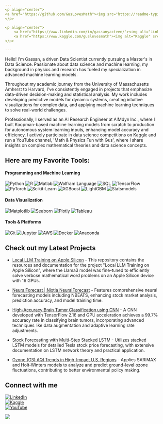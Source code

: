```yaml
---
<p align="center">
<a href="https://github.com/GusLovesMath"><img src="https://readme-typing-svg.demolab.com?font=Roboto+Mono+Bold&size=65&pause=10&color=008R8B&center=true&vCenter=false&multiline=true&width=900&height=160&lines=%F0%9F%91%8B+Hi!+I+am+Gus!;Nice+to+meet+you!;Welcome+to+my+profile!" alt="Typing SVG" /></a>
</p>

<p align="center">
    <a href="https://www.linkedin.com/in/gassanyacteen/"><img alt="LinkedIn" src="https://img.shields.io/badge/Gassan_Yacteen-0077B5?style=flat&logo=linkedin&logoColor=white" /></a>
    <a href="https://www.kaggle.com/guslovesmath"><img alt="Kaggle" src="https://img.shields.io/badge/GusLovesMath-20BEFF?style=flat&logo=kaggle&logoColor=white" /></a>
</p>

---
```


<p align="left">
Hello! I'm Gassan, a driven Data Scientist currently pursuing a Master's in Data Science. Passionate about data science and machine learning, my background in physics and research has fueled my specialization in advanced machine learning models.

Throughout my academic journey from the University of Massachusetts Amherst to Harvard, I've consistently engaged in projects that emphasize data-driven decision-making and statistical analysis. My work includes developing predictive models for dynamic systems, creating intuitive visualizations for complex data, and applying machine learning techniques to solve real-world challenges.

Professionally, I served as an AI Research Engineer at AIMdyn Inc., where I built Koopman-based machine learning models from scratch to production for autonomous system learning inputs, enhancing model accuracy and efficiency. I actively participate in data science competitions on Kaggle and run a YouTube channel, 'Math & Physics Fun with Gus', where I share insights on complex mathematical theories and data science concepts.
</p>

<!-- <br>
<p align="center">
  <img width="50%" src="https://github-readme-stats-five-topaz-76.vercel.app/api?username=GusLovesMath&show_icons=true&theme=dark" alt="Gassan's GitHub stats"></img>
</p> -->

## Here are my Favorite Tools:
<h4 align="left">Programming and Machine Learning</h3>
<p>
    <img alt="Python" src="https://img.shields.io/badge/Python-3776AB.svg?logo=python&logoColor=white"></img>
    <img alt="R" src="https://img.shields.io/badge/R-276DC3.svg?logo=r&logoColor=white"></img>
    <img alt="Matlab" src="https://img.shields.io/badge/Matlab-0076A8.svg?logo=matlab&logoColor=white"></img>
    <img alt="Wolfram Language" src="https://img.shields.io/badge/Wolfram%20Language-DD1100.svg?&logoColor=white"></img>
    <img alt="SQL" src="https://img.shields.io/badge/SQL-4479A1.svg?logo=MySQL&logoColor=white"></img>
    <img alt="TensorFlow" src="https://img.shields.io/badge/TensorFlow-FF6F00.svg?logo=TensorFlow&logoColor=white"></img>
    <img alt="PyTorch" src="https://img.shields.io/badge/PyTorch-EE4C2C.svg?logo=PyTorch&logoColor=white"></img>
    <img alt="Scikit-Learn" src="https://img.shields.io/badge/ScikitLearn-F7931E.svg?logo=scikit-learn&logoColor=white"></img>
    <img alt="XGBoost" src="https://img.shields.io/badge/XGBoost-28A745.svg?logo=xgboost&logoColor=white"></img>
    <img alt="LightGBM" src="https://img.shields.io/badge/LightGBM-F9A03C.svg?logo=lightgbm&logoColor=white"></img>
    <img alt="Statsmodels" src="https://img.shields.io/badge/Statsmodels-DA8B16.svg?logo=statsmodels&logoColor=white"></img>
</p>

<h4 align="left">Data Visualization</h3>
<p>
    <img alt="Matplotlib" src="https://img.shields.io/badge/Matplotlib-11557c.svg?logo=Python&logoColor=white"></img>
    <img alt="Seaborn" src="https://img.shields.io/badge/Seaborn-15D8B0.svg?logo=Seaborn&logoColor=white"></img>
    <img alt="Plotly" src="https://img.shields.io/badge/Plotly-3F4F75.svg?logo=plotly&logoColor=white"></img>
    <img alt="Tableau" src="https://img.shields.io/badge/Tableau-E97627.svg?logo=Tableau&logoColor=white"></img>
</p>

<h4 align="left">Tools & Platforms</h3>
<p>
    <img alt="Git" src="https://img.shields.io/badge/Git-F05033.svg?logo=git&logoColor=white"></img>
    <img alt="Jupyter" src="https://img.shields.io/badge/Jupyter-F37626.svg?logo=Jupyter&logoColor=white"></img>
    <img alt="AWS" src="https://img.shields.io/badge/AWS-232F3E.svg?logo=amazonaws&logoColor=white"></img>
    <img alt="Docker" src="https://img.shields.io/badge/Docker-2496ED.svg?logo=docker&logoColor=white"></img>
    <img alt="Anaconda" src="https://img.shields.io/badge/Anaconda-44A833.svg?logo=Anaconda&logoColor=white"></img>
</p>

## Check out my Latest Projects
- [Local LLM Training on Apple Silicon](https://github.com/GusLovesMath/Local_LLM_Training_Apple_Silicon) - This repository contains the resources and documentation for the project "Local LLM Training on Apple Silicon", where the Llama3 model was fine-tuned to efficiently solve verbose mathematical word problems on an Apple Silicon device with 16 GPUs. 

- [NeuralForecast | Nixtla NeuralForecast](https://www.kaggle.com/code/guslovesmath/amazing-neuralforecast-nvda-forecasting) - Features comprehensive neural forecasting models including NBEATS, enhancing stock market analysis, prediction accuracy, and model training time.

- [High-Accuracy Brain Tumor Classification using CNN](https://github.com/GusLovesMath/BrainTumorClassifier-CNN-TF2.16) - A CNN developed with TensorFlow 2.16 and GPU acceleration achieves a 99.7% accuracy rate in classifying brain tumors, incorporating advanced techniques like data augmentation and adaptive learning rate adjustments.

- [Stock Forecasting with Multi-Step Stacked LSTM](https://github.com/GusLovesMath/Stacked_Multi_Step_LSTM) - Utilizes stacked LSTM models for detailed Tesla stock price forecasting, with extensive documentation on LSTM network theory and practical application.

- [Ozone (O3) AQI Trends in High-Impact U.S. Regions](https://github.com/GusLovesMath/O3_AQI_Emission_ML) - Applies SARIMAX and Holt-Winters models to analyze and predict ground-level ozone fluctuations, contributing to better environmental policy making.

## Connect with me

<p align="left">
  <a href="https://www.linkedin.com/in/gassanyacteen/"><img alt="LinkedIn" src="https://img.shields.io/badge/Gassan_Yacteen-0077B5?style=flat&logo=linkedin&logoColor=white" /></a> <br>
  <a href="https://www.kaggle.com/guslovesmath"><img alt="Kaggle" src="https://img.shields.io/badge/GusLovesMath-20BEFF?style=flat&logo=kaggle&logoColor=white" /></a> <br>
  <a href="https://www.youtube.com/MathPhysicsFunWithGus"><img alt="YouTube" src="https://img.shields.io/badge/Math%20&%20Physics%20Fun%20with%20Gus-FF0000?style=flat&logo=youtube&logoColor=white" /></a>
</p>

![](./profile-3d-contrib/profile-night-rainbow.svg)
